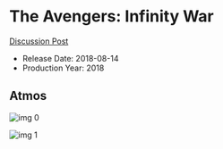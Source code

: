 # The Avengers: Infinity War

[Discussion Post](https://www.avsforum.com/threads/bass-eq-for-filtered-movies.2995212/post-56613830)

* Release Date: 2018-08-14
* Production Year: 2018

## Atmos

![img 0](https://i.imgur.com/uf7BXTn.jpg)

![img 1](https://i.imgur.com/p6fE2V4.jpg)

